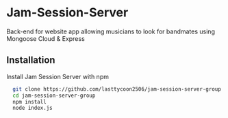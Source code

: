 # Jam-Session-Server
Back-end for website app allowing musicians to look for bandmates using Mongoose Cloud & Express
## Installation

Install Jam Session Server with npm

```bash
  git clone https://github.com/lasttycoon2506/jam-session-server-group.git
  cd jam-session-server-group
  npm install
  node index.js
```
    
